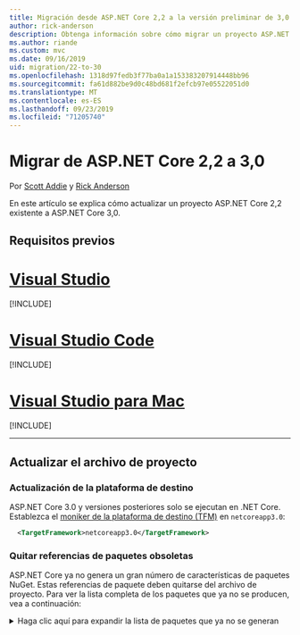 ```yaml
---
title: Migración desde ASP.NET Core 2,2 a la versión preliminar de 3,0
author: rick-anderson
description: Obtenga información sobre cómo migrar un proyecto ASP.NET Core 2,2 a ASP.NET Core 3,0.
ms.author: riande
ms.custom: mvc
ms.date: 09/16/2019
uid: migration/22-to-30
ms.openlocfilehash: 1318d97fedb3f77ba0a1a153383207914448bb96
ms.sourcegitcommit: fa61d882be9d0c48bd681f2efcb97e05522051d0
ms.translationtype: MT
ms.contentlocale: es-ES
ms.lasthandoff: 09/23/2019
ms.locfileid: "71205740"
---
```

# <a name="migrate-from-aspnet-core-22-to-30"></a>Migrar de ASP.NET Core 2,2 a 3,0

Por [Scott Addie](https://github.com/scottaddie) y [Rick Anderson](https://twitter.com/RickAndMSFT)

En este artículo se explica cómo actualizar un proyecto ASP.NET Core 2,2 existente a ASP.NET Core 3,0.

## <a name="prerequisites"></a>Requisitos previos

# <a name="visual-studiotabvisual-studio"></a>[Visual Studio](#tab/visual-studio)

[!INCLUDE[](~/includes/net-core-prereqs-vs-3.0.md)]

# <a name="visual-studio-codetabvisual-studio-code"></a>[Visual Studio Code](#tab/visual-studio-code)

[!INCLUDE[](~/includes/net-core-prereqs-vsc-3.0.md)]

# <a name="visual-studio-for-mactabvisual-studio-mac"></a>[Visual Studio para Mac](#tab/visual-studio-mac)

[!INCLUDE[](~/includes/net-core-prereqs-mac-3.0.md)]

---

## <a name="update-the-project-file"></a>Actualizar el archivo de proyecto

### <a name="update-the-target-framework"></a>Actualización de la plataforma de destino

ASP.NET Core 3.0 y versiones posteriores solo se ejecutan en .NET Core. Establezca el [moniker de la plataforma de destino (TFM)](/dotnet/standard/frameworks) en `netcoreapp3.0`:

```xml
  <TargetFramework>netcoreapp3.0</TargetFramework>
```

### <a name="remove-obsolete-package-references"></a>Quitar referencias de paquetes obsoletas

ASP.NET Core ya no genera un gran número de características de paquetes NuGet. Estas referencias de paquete deben quitarse del archivo de proyecto. Para ver la lista completa de los paquetes que ya no se producen, vea a continuación:

<details>
    <summary>Haga clic aquí para expandir la lista de paquetes que ya no se generan</summary>

    * Microsoft.AspNetCore
    * Microsoft.AspNetCore.All
    * Microsoft.AspNetCore.App
    * Microsoft. AspNetCore. antifalsificación
    * Microsoft. AspNetCore. Authentication
    * Microsoft. AspNetCore. Authentication. Abstractions
    * Microsoft. AspNetCore. Authentication. cookies
    * Microsoft. AspNetCore. Authentication. Core
    * Microsoft. AspNetCore. Authentication. JwtBearer
    * Microsoft. AspNetCore. Authentication. OAuth
    * Microsoft. AspNetCore. Authentication. OpenIdConnect
    * Microsoft. AspNetCore. Authorization
    * Microsoft. AspNetCore. Authorization. Policy
    * Microsoft. AspNetCore. CookiePolicy
    * Microsoft. AspNetCore. CORS
    * Microsoft. AspNetCore. Cryptography. Internal
    * Microsoft. AspNetCore. Cryptography. derivación
    * Microsoft.AspNetCore.DataProtection
    * Microsoft. AspNetCore. desprotecciones. abstracciones
    * Microsoft. AspNetCore. bioprotection. Extensions
    * Microsoft. AspNetCore. Diagnostics
    * Microsoft. AspNetCore. Diagnostics. HealthChecks
    * Microsoft.AspNetCore.HostFiltering
    * Microsoft.AspNetCore.Hosting
    * Microsoft. AspNetCore. Hosting. abstracciones
    * Microsoft. AspNetCore. Hosting. Server. Abstractions
    * Microsoft. AspNetCore. http
    * Microsoft. AspNetCore. http. abstracciones
    * Microsoft. AspNetCore. http. Connections
    * Microsoft. AspNetCore. http. Extensions
    * Microsoft. AspNetCore. http. Features
    * Microsoft. AspNetCore. HttpOverrides
    * Microsoft. AspNetCore. HttpsPolicy
    * Microsoft. AspNetCore. Identity
    * Microsoft. AspNetCore. Localization
    * Microsoft. AspNetCore. Localization. Routing
    * Microsoft. AspNetCore. MiddlewareAnalysis
    * Microsoft.AspNetCore.Mvc
    * Microsoft. AspNetCore. Mvc. Abstractions
    * Microsoft. AspNetCore. Mvc. analizadores
    * Microsoft. AspNetCore. Mvc. ApiExplorer
    * Microsoft. AspNetCore. Mvc. API. analizadores
    * Microsoft. AspNetCore. Mvc. Core
    * Microsoft. AspNetCore. Mvc. CORS
    * Microsoft. AspNetCore. Mvc. DataAnnotations
    * Microsoft. AspNetCore. Mvc. Formatters. JSON
    * Microsoft. AspNetCore. Mvc. Formatters. XML
    * Microsoft. AspNetCore. Mvc. Localization
    * Microsoft.AspNetCore.Mvc.Razor
    * Microsoft. AspNetCore. Mvc. Razor. Extensions
    * Microsoft. AspNetCore. Mvc. Razor. ViewCompilation
    * Microsoft. AspNetCore. Mvc. RazorPages
    * Microsoft. AspNetCore. Mvc. TagHelpers
    * Microsoft. AspNetCore. Mvc. ViewFeatures
    * Microsoft. AspNetCore. Razor
    * Microsoft. AspNetCore. Razor. Runtime
    * Microsoft. AspNetCore. Razor. Design
    * Microsoft. AspNetCore. ResponseCaching
    * Microsoft. AspNetCore. ResponseCaching. Abstractions
    * Microsoft. AspNetCore. ResponseCompression
    * Microsoft. AspNetCore. Rewrite
    * Microsoft.AspNetCore.Routing
    * Microsoft. AspNetCore. Routing. abstracciones
    * Microsoft. AspNetCore. Server. de HttpS
    * Microsoft. AspNetCore. Server. IIS
    * Microsoft. AspNetCore. Server. IISIntegration
    * Microsoft. AspNetCore. Server. Kestrel
    * Microsoft. AspNetCore. Server. Kestrel. Core
    * Microsoft. AspNetCore. Server. Kestrel. https
    * Microsoft. AspNetCore. Server. Kestrel. Transport. Abstractions
    * Microsoft. AspNetCore. Server. Kestrel. Transport. Sockets
    * Microsoft. AspNetCore. Session
    * Microsoft. AspNetCore. Signalr
    * Microsoft. AspNetCore. Signalr. Core
    * Microsoft.AspNetCore.StaticFiles
    * Microsoft. AspNetCore. WebSockets
    * Microsoft. AspNetCore. webutilities
    * Microsoft.Net. http. Headers</details>

### <a name="framework-reference"></a>Referencia de Framework

Las características de ASP.net Core que estaban disponibles a través de uno de los paquetes enumerados anteriormente están disponibles `Microsoft.AspNetCore.App` como parte del marco de trabajo compartido.  El *marco de trabajo compartido* es el conjunto de ensamblados (archivos *. dll* ) que se instalan en el equipo e incluye un componente de tiempo de ejecución y un paquete de destino. Para más información, consulte este artículo sobre el [marco de trabajo compartido](https://natemcmaster.com/blog/2018/08/29/netcore-primitives-2/).


* Los proyectos que tienen `Microsoft.NET.Sdk.Web` como destino el SDK implícitamente hacen referencia al `Microsoft.AspNetCore.App` marco.

No se requieren referencias adicionales para estos proyectos:

```xml
<Project SDK="Microsoft.NET.Sdk.Web">
  <PropertyGroup>
    <TargetFramework>netcoreapp3.0</TargetFramework>
  </PropertyGroup>
    ...
</Project>
```

* Los proyectos que `Microsoft.NET.Sdk` tienen `Microsoft.NET.Sdk.Razor` como destino o SDK deben agregar `FrameworkReference` explícitamente a `Microsoft.AspNetCore.App`:

```xml
<Project SDK="Microsoft.NET.Sdk.Razor">
  <PropertyGroup>
    <TargetFramework>netcoreapp3.0</TargetFramework>
  </PropertyGroup>

  <ItemGroup>
    <FrameworkReference Include="Microsoft.AspNetCore.App" />
  </ItemGroup>
    ...
</Project>
```

### <a name="add-package-references-for-removed-assemblies"></a>Agregar referencias de paquete para los ensamblados quitados

ASP.net Core 3,0 quita algunos ensamblados que anteriormente formaban parte `Microsoft.AspNetCore.App` de la referencia de paquete. Para seguir usando las características proporcionadas por estos ensamblados, haga referencia a las versiones 3,0 de los paquetes correspondientes:

* Entity Framework Core: vea https://docs.microsoft.com/ef/core/providers/index para obtener más información sobre cómo hacer referencia al paquete específico del proveedor de bases de datos.

* La compatibilidad con la interfaz de usuario de identidad para la [interfaz de usuario de identidad](xref:security/authentication/identity) se puede Agregar haciendo referencia al paquete [Microsoft. AspNetCore. Identity. UI](https://www.nuget.org/packages/Microsoft.AspNetCore.Identity.UI) .

* Servicios de SPA
    * [Microsoft. AspNetCore. SpaServices](https://www.nuget.org/packages/Microsoft.AspNetCore.SpaServices)
    * [Microsoft. AspNetCore. SpaServices. Extensions](https://www.nuget.org/packages/Microsoft.AspNetCore.SpaServices.Extensions)

* Autenticación: la compatibilidad con flujos de autenticación de terceros está disponible como paquetes NuGet:

    * [OAuth de Facebook](https://www.nuget.org/packages/Microsoft.AspNetCore.Authentication.Facebook)
    * [OAuth de Google](https://www.nuget.org/packages/Microsoft.AspNetCore.Authentication.Google)
    * [Token de portador de OpenID Connect](https://www.nuget.org/packages/Microsoft.AspNetCore.Authentication.JwtBearer)
    * [Autenticación de la cuenta Microsoft](https://www.nuget.org/packages/Microsoft.AspNetCore.Authentication.MicrosoftAccount)
    * [Autenticación de OpenID Connect](https://www.nuget.org/packages/Microsoft.AspNetCore.Authentication.OpenIdConnect)
    * [OAuth de Twitter](https://www.nuget.org/packages/Microsoft.AspNetCore.Authentication.Twitter)
    * [Autenticación de WsFederation](https://www.nuget.org/packages/Microsoft.AspNetCore.Authentication.WsFederation)

* Compatibilidad con la negociación de contenido `System.Net.HttpClient` y el formato para: el paquete NuGet [Microsoft. Aspnet. WebApi. Client](https://www.nuget.org/packages/Microsoft.AspNet.WebApi.Client/) proporciona `System.Net.HttpClient` una extensibilidad útil `ReadAsAsync`para `PostJsonAsync` con las API como, etc.

* Compilación en tiempo de ejecución de Razor: la compatibilidad con la compilación en tiempo de ejecución de las vistas y páginas de Razor ahora forma parte de [Microsoft. AspNetCore. Mvc. Razor. RuntimeCompilation](https://www.nuget.org/packages/Microsoft.AspNetCore.Mvc.Razor.RuntimeCompilation).

* Compatibilidad `Newtonsoft.Json` con MVC: la compatibilidad con el `Newtonsoft.Json` uso de MVC con ahora forma parte de [Microsoft. AspNetCore. Mvc. NewtonsoftJson](https://www.nuget.org/packages/Microsoft.AspNetCore.Mvc.NewtonsoftJson).

### <a name="analyzer-support"></a>Compatibilidad con analizador

* Los proyectos que `Microsoft.NET.Sdk.Web` tienen como destino los analizadores de referencia implícita anteriormente se incluyen como parte del paquete [Microsoft. AspNetCore. Mvc. analizadores](https://www.nuget.org/packages/Microsoft.AspNetCore.Mvc.Analyzers/) . No se requieren referencias adicionales para habilitarlas.

* Si su aplicación usa [analizadores de API](xref:web-api/advanced/analyzers) previamente enviados mediante el paquete [Microsoft. AspNetCore. Mvc. API. analizadores](https://www.nuget.org/packages/Microsoft.AspNetCore.Mvc.Api.Analyzers/) , edite el archivo de proyecto para que haga referencia a los analizadores que se incluyen como parte del SDK Web de .net Core:

```xml
<Project SDK="Microsoft.NET.Sdk.Web">
  <PropertyGroup>
    <TargetFramework>netcoreapp3.0</TargetFramework>
    <IncludeOpenAPIAnalyzers>true</IncludeOpenAPIAnalyzers>
  </PropertyGroup>

  ...
</Project>
```

### <a name="razor-class-library"></a>Biblioteca de clases de Razor

Los proyectos de biblioteca de clases de Razor que proporcionan los componentes de `AddRazorSupportForMvc` interfaz de usuario para MVC deben establecer la propiedad en el archivo de proyecto:

```xml
<PropertyGroup>
  <AddRazorSupportForMvc>true</AddRazorSupportForMvc>
</PropertyGroup>
```

### <a name="in-process-hosting-model"></a>Modelo de hospedaje en proceso

* Los proyectos tienen como valor predeterminado el [modelo de hospedaje en proceso](xref:host-and-deploy/aspnet-core-module#in-process-hosting-model) en ASP.net Core 3,0 o posterior. Opcionalmente, puede quitar la `<AspNetCoreHostingModel>` propiedad en el archivo de proyecto si su valor `InProcess`es.

## <a name="kestrel"></a>Kestrel

### <a name="configuration"></a>Configuración

Migrar la configuración de Kestrel al generador de hosts `ConfigureWebHostDefaults` web proporcionado por (*Program.CS*):

```csharp
public static IHostBuilder CreateHostBuilder(string[] args) =>
    Host.CreateDefaultBuilder(args)
        .ConfigureWebHostDefaults(webBuilder =>
        {
            webBuilder.ConfigureKestrel(serverOptions =>
            {
                // Set properties and call methods on options
            })
            .UseStartup<Startup>();
        });
```

Si la aplicación crea el host manualmente con `HostBuilder`, llame `UseKestrel` a en el generador de host `ConfigureWebHostDefaults`Web en:

```csharp
public static void Main(string[] args)
{
    var host = new HostBuilder()
        .UseContentRoot(Directory.GetCurrentDirectory())
        .ConfigureWebHostDefaults(webBuilder =>
        {
            webBuilder.UseKestrel(serverOptions =>
            {
                // Set properties and call methods on options
            })
            .UseIISIntegration()
            .UseStartup<Startup>();
        })
        .Build();

    host.Run();
}
```

### <a name="connection-middleware-replaces-connection-adapters"></a>El middleware de conexión reemplaza los adaptadores de conexión

Los adaptadores de conexión<xref:Microsoft.AspNetCore.Server.Kestrel.Core.Adapter.Internal.IConnectionAdapter>() se han quitado de Kestrel. Reemplace los adaptadores de conexión por el middleware de conexión. El middleware de conexión es similar al middleware HTTP en la canalización de ASP.NET Core, pero para las conexiones de nivel inferior. HTTPS y registro de conexiones:

* Se han pasado de los adaptadores de conexión al middleware de conexión.
* Estos métodos de extensión funcionan como en versiones anteriores de ASP.NET Core. 

Para obtener más información, consulte [el ejemplo de TlsFilterConnectionHandler en la sección ListenOptions. Protocols del artículo Kestrel](/aspnet/core/fundamentals/servers/kestrel?view=aspnetcore-3.0#listenoptionsprotocols).

### <a name="transport-abstractions-moved-and-made-public"></a>Abstracciones de transporte que se movieron y hicieron públicas

La capa de transporte Kestrel se ha expuesto como una interfaz pública `Connections.Abstractions`en. Como parte de estas actualizaciones:

* `Microsoft.AspNetCore.Server.Kestrel.Transport.Abstractions`y se han quitado los tipos asociados.
* <xref:Microsoft.AspNetCore.Server.Kestrel.KestrelServerOptions.NoDelay>se ha pasado <xref:Microsoft.AspNetCore.Server.Kestrel.Core.ListenOptions> de a las opciones de transporte.
* <xref:Microsoft.AspNetCore.Server.Kestrel.Transport.Abstractions.Internal.SchedulingMode>se ha quitado de <xref:Microsoft.AspNetCore.Server.Kestrel.KestrelServerOptions>.

Para obtener más información, consulte los siguientes recursos de GitHub:

* [Abstracciones de redes cliente/servidor (#10308 ASPNET/AspNetCore)](https://github.com/aspnet/AspNetCore/issues/10308)
* [Implementar una nueva abstracción de escucha de cimientos y volver a Kestrel en la parte superior (ASPNET/AspNetCore #10321)](https://github.com/aspnet/AspNetCore/pull/10321)

### <a name="kestrel-request-trailer-headers"></a>Kestrel encabezados de finalizador de solicitud

En el caso de las aplicaciones destinadas a versiones anteriores de ASP.NET Core:

* Kestrel agrega encabezados de finalizador fragmentados de HTTP/1.1 a la colección de encabezados de solicitud.
* Los finalizadores están disponibles después de leer el cuerpo de la solicitud hasta el final.

Esto provoca algunos problemas sobre la ambigüedad entre encabezados y finalizadores, por lo que los finalizadores se han desplazado`RequestTrailerExtensions`a una nueva colección () en 3,0.

Los finalizadores de solicitudes HTTP/2 son:

* No disponible en ASP.NET Core 2,2.
* Disponible en 3,0 como `RequestTrailerExtensions`.

Hay nuevos métodos de extensión de solicitud para tener acceso a estos finalizadores. Al igual que con HTTP/1.1, los finalizadores están disponibles después de leer el cuerpo de la solicitud hasta el final.

Para la versión 3,0, están disponibles `RequestTrailerExtensions` los siguientes métodos:

* `GetDeclaredTrailers`Obtiene el encabezado `Trailer` de solicitud que muestra los finalizadores que se esperan después del cuerpo. &ndash;
* `SupportsTrailers`&ndash; Indica si la solicitud admite encabezados de finalizador de recepción.
* `CheckTrailersAvailable`&ndash; Comprueba si la solicitud admite finalizadores y si está disponible para su lectura. En esta comprobación no se da por hecho que hay finalizadores para leer. Es posible que no haya finalizaciones de lectura `true` aunque este método devuelva un resultado.
* `GetTrailer`&ndash; Obtiene el encabezado final solicitado de la respuesta. Compruebe `SupportsTrailers` antes de `GetTrailer`llamar a, <xref:System.NotSupportedException> o puede producirse si la solicitud no admite encabezados finales.

Para obtener más información, consulte [colocar finalizadores de solicitudes en una colección independiente (ASPNET/AspNetCore #10410)](https://github.com/aspnet/AspNetCore/pull/10410).

### <a name="allowsynchronousio-disabled"></a>AllowSynchronousIO deshabilitado

`AllowSynchronousIO`habilita o deshabilita las API de e/s sincrónicas `HttpRequest.Body.Read`, `Stream.Flush`como, `HttpResponse.Body.Write`y. Estas API son un origen de colapso de subprocesos que conduce a bloqueos de la aplicación. En 3,0, `AllowSynchronousIO` está deshabilitado de forma predeterminada. Para obtener más información, consulte [la sección de e/s sincrónica en el artículo de Kestrel](/aspnet/core/fundamentals/servers/kestrel?view=aspnetcore-3.0#synchronous-io).

Además de habilitar `AllowSynchronousIO` con `ConfigureKestrel`las opciones de, la e/s sincrónica también puede invalidarse por solicitud como una mitigación temporal:

```csharp
var syncIOFeature = HttpContext.Features.Get<IHttpBodyControlFeature>();

if (syncIOFeature != null)
{
    syncIOFeature.AllowSynchronousIO = true;
}
```

Si tiene problemas con <xref:System.IO.TextWriter> las implementaciones u otras secuencias que llaman a las API sincrónicas en [Dispose](/dotnet/standard/garbage-collection/implementing-dispose), llame a la nueva <xref:System.IO.Stream.DisposeAsync*> API en su lugar.

Para obtener más información, vea [[anuncio] AllowSynchronousIO deshabilitado en todos los servidores (ASPNET/AspNetCore #7644)](https://github.com/aspnet/AspNetCore/issues/7644).

### <a name="microsoftaspnetcoreserverkestrelhttps-assembly-removed"></a>Se quitó el ensamblado Microsoft. AspNetCore. Server. Kestrel. https

En ASP.NET Core 2,1, el contenido de *Microsoft. AspNetCore. Server. Kestrel. https. dll* se ha migrado a *Microsoft. AspNetCore. Server. Kestrel. Core. dll*. Se trata de una actualización no interrumpida `TypeForwardedTo` mediante atributos. En 3,0, se han quitado el ensamblado *Microsoft. AspNetCore. Server. Kestrel. https. dll* vacío (y el paquete NuGet).

Las bibliotecas que hacen referencia a [Microsoft. AspNetCore. Server. Kestrel. https](https://www.nuget.org/packages/Microsoft.AspNetCore.Server.Kestrel.Https) deben actualizar las dependencias ASP.NET Core a 2,1 o posterior.

Las aplicaciones y bibliotecas que tienen como destino ASP.NET Core 2,1 o posterior deben quitar las referencias directas al paquete [Microsoft. AspNetCore. Server. Kestrel. https](https://www.nuget.org/packages/Microsoft.AspNetCore.Server.Kestrel.Https) .

## <a name="jsonnet-support"></a>Compatibilidad con Json.NET

Como parte del trabajo para [mejorar la ASP.net Core marco compartido](https://blogs.msdn.microsoft.com/webdev/2018/10/29/a-first-look-at-changes-coming-in-asp-net-core-3-0/), se ha quitado [Json.NET](https://www.newtonsoft.com/json/help/html/Introduction.htm) de la ASP.net Core marco compartido.

El valor predeterminado para ASP.NET Core es ahora [System. Text. JSON](/dotnet/api/system.text.json?view=netcore-3.0), que es nuevo en .net Core 3,0. Considere la `System.Text.Json` posibilidad de usar cuando sea posible. Es de alto rendimiento y no requiere una dependencia de biblioteca adicional. Sin embargo, `System.Text.Json` como es nuevo, es posible que actualmente falten características que la aplicación necesita.

Es posible que la `Netwtonsoft.Json` aplicación requiera la `Newtonsoft.Json`integración si usa una característica específica de, como JsonPatch o convertidores, o si [da formato](xref:web-api/advanced/formatting) `Newtonsoft.Json`a tipos específicos.

Para usar Json.NET en un proyecto de Signalr ASP.NET Core 3,0, consulte [cambiar a Newtonsoft. JSON](#switch-to-newtonsoftjson) en este documento.

Para usar Json.NET en un proyecto ASP.NET Core 3,0:

* Agregue una referencia de paquete a [Microsoft.AspNetCore.Mvc.NewtonsoftJson](https://nuget.org/packages/Microsoft.AspNetCore.Mvc.NewtonsoftJson).
* Actualización `Startup.ConfigureServices` que se `AddNewtonsoftJson`va a llamar.

  ```csharp
  services.AddMvc()
      .AddNewtonsoftJson();
  ```

  `AddNewtonsoftJson`es compatible con los nuevos métodos de registro del servicio MVC:

  * `AddRazorPages`
  * `AddControllersWithViews`
  * `AddControllers`

  ```csharp
  services.AddControllers()
      .AddNewtonsoftJson();
  ```

  La configuración de Json.NET se puede establecer en la `AddNewtonsoftJson`llamada a:

  ```csharp
  services.AddMvc()
      .AddNewtonsoftJson(options =>
             options.SerializerSettings.ContractResolver =
                new CamelCasePropertyNamesContractResolver());
  ```

## <a name="mvc-service-registration"></a>Registro del servicio MVC

ASP.NET Core 3,0 agrega nuevas opciones para registrar escenarios MVC en `Startup.ConfigureServices`.

Hay disponibles tres nuevos métodos de extensión de nivel superior relacionados con `IServiceCollection` los escenarios MVC en. Las plantillas usan estos nuevos métodos en lugar `UseMvc`de. Sin embargo `AddMvc` , continúa comportándose como tiene en versiones anteriores.

En el ejemplo siguiente se agrega compatibilidad con controladores y características relacionadas con la API, pero no vistas o páginas. La plantilla de API usa este código:

```csharp
public void ConfigureServices(IServiceCollection services)
{
    services.AddControllers();
}
```

En el ejemplo siguiente se agrega compatibilidad con controladores, características relacionadas con la API y vistas, pero no páginas. La plantilla aplicación web (MVC) utiliza este código:

```csharp
public void ConfigureServices(IServiceCollection services)
{
    services.AddControllersWithViews();
}
```

En el ejemplo siguiente se agrega compatibilidad con Razor Pages y compatibilidad mínima con el controlador. La plantilla de aplicación Web usa este código:

```csharp
public void ConfigureServices(IServiceCollection services)
{
    services.AddRazorPages();
}
```

También se pueden combinar los nuevos métodos. El ejemplo siguiente es equivalente a llamar `AddMvc` a en ASP.net Core 2,2:

```csharp
public void ConfigureServices(IServiceCollection services)
{
    services.AddControllersWithViews();
    services.AddRazorPages();
}
```

## <a name="routing-startup-code"></a>Código de inicio de enrutamiento

Si una aplicación llama `UseMvc` a `UseSignalR`o, migre la aplicación al [enrutamiento del punto de conexión](xref:fundamentals/routing) , si es posible. Para mejorar la compatibilidad del enrutamiento de puntos de conexión con versiones anteriores de MVC, hemos revertido algunos de los cambios en la generación de direcciones URL introducidos en ASP.NET Core 2,2. Si experimenta problemas al usar el enrutamiento de puntos de conexión en 2,2, espere mejoras en ASP.NET Core 3,0 con las siguientes excepciones:

* Si la aplicación implementa `IRouter` o hereda de `Route`, use [DynamicRouteValuesTransformer](https://github.com/aspnet/AspNetCore.Docs/issues/12997) como reemplazo.

* Si la aplicación accede `RouteData.Routers` directamente a MVC para analizar las direcciones URL, puede reemplazarlo por el uso de. `LinkParser.ParsePathByEndpointName` 
 * Defina la ruta con un nombre de ruta.
 * Use `LinkParser.ParsePathByEndpointName` y pase el nombre de ruta deseado.

El enrutamiento de puntos de conexión admite la misma sintaxis de patrón de ruta y `IRouter`características de creación de patrones de ruta que. El enrutamiento del `IRouteConstraint`extremo admite. El enrutamiento del `[Route]`punto `[HttpGet]`de conexión admite, y los demás atributos de enrutamiento de MVC.

Para la mayoría de las `Startup` aplicaciones, solo requiere cambios.

### <a name="migrate-startupconfigure"></a>Migrar startup. Configure

Consejos generales:

* Agregar `UseRouting`.
* Si la aplicación llama `UseStaticFiles`a, `UseStaticFiles` Coloque **antes** `UseRouting`de.
* Si la aplicación usa características de autenticación y autorización como `AuthorizePage` o `[Authorize]`, coloque la llamada a `UseAuthentication` y `UseAuthorization` **después** `UseRouting` de (y **después** `UseCors` de usar el middleware de CORS).
* Reemplace `UseMvc` o `UseSignalR` por .`UseEndpoints`
* Si la aplicación usa escenarios de [CORS](xref:security/cors) , como `[EnableCors]`, coloque la llamada a `UseCors` antes de cualquier otro middleware que use CORS (por ejemplo, `UseCors` Coloque `UseAuthentication`antes `UseAuthorization`, y `UseEndpoints`).
* Reemplace `IHostingEnvironment` `using` <xref:Microsoft.Extensions.Hosting?displayProperty=fullName> por `IWebHostEnvironment` y agregue una instrucción para el espacio de nombres.
* Reemplazar `IApplicationLifetime` por <xref:Microsoft.Extensions.Hosting.IHostApplicationLifetime> (<xref:Microsoft.Extensions.Hosting?displayProperty=fullName> espacio de nombres).
* Reemplazar `EnvironmentName` por <xref:Microsoft.Extensions.Hosting.Environments> (<xref:Microsoft.Extensions.Hosting?displayProperty=fullName> espacio de nombres).

El código siguiente es un ejemplo de `Startup.Configure` en una aplicación típica ASP.net Core 2,2:

```csharp
public void Configure(IApplicationBuilder app)
{
    ...

    app.UseStaticFiles();

    app.UseAuthentication();

    app.UseSignalR(hubs =>
    {
        hubs.MapHub<ChatHub>("/chat");
    });

    app.UseMvc(routes =>
    {
        routes.MapRoute("default", "{controller=Home}/{action=Index}/{id?}");
    });
}
```

Después de actualizar el `Startup.Configure` código anterior:

```csharp
public void Configure(IApplicationBuilder app)
{
    ...

    app.UseStaticFiles();

    app.UseRouting();

    app.UseCors();

    app.UseAuthentication();
    app.UseAuthorization();

    app.UseEndpoints(endpoints =>
    {
        endpoints.MapHub<ChatHub>("/chat");
        endpoints.MapControllerRoute("default", "{controller=Home}/{action=Index}/{id?}");
    });
}
```

> [!WARNING]
> Para la mayoría de las aplicaciones `UseAuthentication`, `UseAuthorization`las llamadas `UseCors` a, y deben aparecer entre `UseRouting` las `UseEndpoints` llamadas a y para ser efectivas.
### <a name="health-checks"></a>Comprobaciones de estado

Las comprobaciones de estado usan el enrutamiento del punto de conexión con el host genérico. En `Startup.Configure`, llame a `MapHealthChecks` en el generador de puntos de conexiones con la dirección URL del punto de conexión o la ruta de acceso relativa:

```csharp
app.UseEndpoints(endpoints =>
{
    endpoints.MapHealthChecks("/health");
});
```

Los extremos de las comprobaciones de estado pueden:

* Especifique uno o más hosts o puertos permitidos.
* Requerir autorización.
* Requerir CORS.

Para obtener más información, consulta <xref:host-and-deploy/health-checks>.

### <a name="security-middleware-guidance"></a>Guía de middleware de seguridad

La compatibilidad con la autorización y CORS está unificada en torno al enfoque de [middleware](xref:fundamentals/middleware/index) . Esto permite el uso del mismo middleware y la misma funcionalidad en estos escenarios. En esta versión se proporciona un middleware de autorización actualizado, y el middleware CORS se ha mejorado para que pueda comprender los atributos usados por los controladores MVC.

#### <a name="cors"></a>CORS

Anteriormente, CORS podía ser difícil de configurar. El middleware se proporcionó para su uso en algunos casos de uso, pero los filtros de MVC debían usarse **sin** el middleware en otros casos de uso. Con ASP.NET Core 3,0, se recomienda que todas las aplicaciones que requieren CORS usen el middleware de CORS en tándem con el enrutamiento de puntos de conexión. `UseCors`se puede proporcionar con una directiva predeterminada, `[EnableCors]` y los atributos y `[DisableCors]` se pueden usar para invalidar la directiva predeterminada cuando sea necesario.

En el ejemplo siguiente:

* CORS está habilitado para todos los puntos de `default` conexión con la Directiva con nombre.
* La `MyController` clase deshabilita CORS con el `[DisableCors]` atributo.

```csharp
public void Configure(IApplicationBuilder app)
{
    ...

    app.UseRouting();

    app.UseCors("default");

    app.UseEndpoints(endpoints =>
    {
        endpoints.MapDefaultControllerRoute();
    });
}

[DisableCors]
public class MyController : ControllerBase
{
    ...
}
```

#### <a name="authorization"></a>Autorización

En versiones anteriores de ASP.net Core, se proporcionaba compatibilidad con la `[Authorize]` autorización mediante el atributo. El middleware de autorización no estaba disponible. En ASP.NET Core 3,0, se requiere middleware de autorización. Se recomienda colocar el middleware de autorización de`UseAuthorization`ASP.net Core () `UseAuthentication`inmediatamente después de. El middleware de autorización también puede configurarse con una directiva predeterminada, que se puede invalidar.

En ASP.net Core 3,0 o posterior, `UseAuthorization` se llama a `Startup.Configure`en, y lo `HomeController` siguiente requiere un usuario con sesión iniciada:

```csharp
public void Configure(IApplicationBuilder app)
{
    ...

    app.UseRouting();

    app.UseAuthentication();
    app.UseAuthorization();

    app.UseEndpoints(endpoints =>
    {
        endpoints.MapDefaultControllerRoute();
    });
}

public class HomeController : ControllerBase
{
    [Authorize]
    public IActionResult BuyWidgets()
    {
        ...
    }
}
```

Si la aplicación usa `AuthorizeFilter` como filtro global en MVC, se recomienda refactorizar el código para proporcionar una directiva en la llamada a. `AddAuthorization`

`DefaultPolicy` Se configura inicialmente para requerir autenticación, por lo que no se requiere ninguna configuración adicional. En el ejemplo siguiente, los puntos de conexión de MVC `RequireAuthorization` se marcan como para que todas las solicitudes se `DefaultPolicy`deben autorizar en función de. Sin embargo, `HomeController` permite el acceso sin que el usuario inicie sesión en la `[AllowAnonymous]`aplicación debido a:

```csharp
public void Configure(IApplicationBuilder app)
{
    ...

    app.UseRouting();

    app.UseAuthentication();
    app.UseAuthorization();

    app.UseEndpoints(endpoints =>
    {
        endpoints.MapDefaultControllerRoute().RequireAuthorization();
    });
}

[AllowAnonymous]
public class HomeController : ControllerBase
{
    ...
}
```

También se pueden personalizar las directivas. Basándose en el ejemplo anterior, `DefaultPolicy` se configura para requerir autenticación y un ámbito específico:

```csharp
public void ConfigureServices(IServiceCollection services)
{
    ...

    services.AddAuthorization(options =>
    {
        options.DefaultPolicy = new AuthorizationPolicyBuilder()
          .RequireAuthenticatedUser()
          .RequireScope("MyScope")
          .Build();
    });
}

public void Configure(IApplicationBuilder app)
{
    ...

    app.UseRouting();

    app.UseAuthentication();
    app.UseAuthorization();

    app.UseEndpoints(endpoints =>
    {
        endpoints.MapDefaultControllerRoute().RequireAuthorization();
    });
}

[AllowAnonymous]
public class HomeController : ControllerBase
{
    ...
}
```

Como alternativa, se pueden configurar todos los puntos de conexión para requerir `[Authorize]` la `RequireAuthorization` autorización sin o `FallbackPolicy`mediante la configuración de. `FallbackPolicy` Es diferente `DefaultPolicy`de. Se desencadena con `[Authorize]` `FallbackPolicy` o `RequireAuthorization`, mientras que se desencadena cuando no se establece ninguna otra directiva. `DefaultPolicy` `FallbackPolicy`está configurado inicialmente para permitir solicitudes sin autorización.

El ejemplo siguiente es el mismo que el anterior `DefaultPolicy` , pero `FallbackPolicy` usa para requerir siempre la autenticación en todos los extremos excepto cuando `[AllowAnonymous]` se especifica:

```csharp
public void ConfigureServices(IServiceCollection services)
{
    ...

    services.AddAuthorization(options =>
    {
        options.FallbackPolicy = new AuthorizationPolicyBuilder()
          .RequireAuthenticatedUser()
          .RequireScope("MyScope")
          .Build();
    });
}

public void Configure(IApplicationBuilder app)
{
    ...

    app.UseRouting();

    app.UseAuthentication();
    app.UseAuthorization();

    app.UseEndpoints(endpoints =>
    {
        endpoints.MapDefaultControllerRoute();
    });
}

[AllowAnonymous]
public class HomeController : ControllerBase
{
    ...
}
```

La autorización por middleware funciona sin el marco de trabajo que tiene un conocimiento específico de la autorización. Por ejemplo, las [comprobaciones de estado](xref:host-and-deploy/health-checks) no tienen ningún conocimiento específico de la autorización, pero las comprobaciones de estado pueden tener una directiva de autorización configurable aplicada por el middleware.

Además, cada punto de conexión puede personalizar sus requisitos de autorización. En el ejemplo siguiente, `UseAuthorization` procesa la `DefaultPolicy`autorización con, pero el `/healthz` extremo de comprobación de estado `admin` requiere un usuario:

```csharp
public void Configure(IApplicationBuilder app)
{
    ...

    app.UseRouting();

    app.UseAuthentication();
    app.UseAuthorization();

    app.UseEndpoints(endpoints =>
    {
        endpoints
            .MapHealthChecks("/healthz")
            .RequireAuthorization(new AuthorizeAttribute(){ Roles = "admin", });
    });
}
```

La protección se implementa en algunos escenarios. `UseEndpoint`el middleware produce una excepción si se omite una directiva de autorización o CORS debido a que falta un middleware. La compatibilidad con el analizador para proporcionar información adicional sobre la configuración inestable está en curso.

### <a name="signalr"></a>SignalR

La asignación de los concentradores de Signalr `UseEndpoints`ahora tiene lugar dentro de.

Asigne cada concentrador `MapHub`con. Como en versiones anteriores, cada concentrador aparece explícitamente en la lista.

En el ejemplo siguiente, se agrega compatibilidad `ChatHub` con la central signalr:

```csharp
public void Configure(IApplicationBuilder app)
{
    ...

    app.UseRouting();

    app.UseEndpoints(endpoints =>
    {
        endpoints.MapHub<ChatHub>();
    });
}
```

Existe una nueva opción para controlar los límites de tamaño de los mensajes de los clientes. Por ejemplo, en `Startup.ConfigureServices`:

```csharp
services.AddSignalR(hubOptions =>
{
    hubOptions.MaximumReceiveMessageSize = 32768;
});
```

En ASP.net Core 2,2, puede establecer el y `TransportMaxBufferSize` el que controlarían de forma eficaz el tamaño máximo de los mensajes. En ASP.NET Core 3,0, esa opción ahora solo controla el tamaño máximo antes de que se observe la presión.

### <a name="mvc-controllers"></a>Controladores MVC

La asignación de controladores ahora tiene lugar `UseEndpoints`dentro de.

Agregue `MapControllers` si la aplicación usa el enrutamiento de atributos. Dado que el enrutamiento incluye compatibilidad con muchos marcos en ASP.NET Core 3,0 o posterior, la adición de controladores de enrutamiento de atributos es participación.

Reemplace lo siguiente:

* `MapRoute`Gracias`MapControllerRoute`
* `MapAreaRoute`Gracias`MapAreaControllerRoute`

Puesto que el enrutamiento ahora incluye compatibilidad con algo más que MVC, la terminología ha cambiado para que estos métodos indiquen claramente lo que hacen. Las rutas convencionales como `MapControllerRoute` / `MapAreaControllerRoute` se aplicanenelordenenqueseagregan./ `MapDefaultControllerRoute` Coloque primero rutas más específicas (por ejemplo, las rutas de un área).

En el ejemplo siguiente:

* `MapControllers`agrega compatibilidad con los controladores de enrutamiento de atributos.
* `MapAreaControllerRoute`agrega una ruta convencional para los controladores de un área.
* `MapControllerRoute`agrega una ruta convencional para los controladores.

```csharp
public void Configure(IApplicationBuilder app)
{
    ...

    app.UseRouting();

    app.UseEndpoints(endpoints =>
    {
        endpoints.MapControllers();
        endpoints.MapAreaControllerRoute(
            "admin",
            "admin",
            "Admin/{controller=Home}/{action=Index}/{id?}");
        endpoints.MapControllerRoute(
            "default", "{controller=Home}/{action=Index}/{id?}");
    });
}
```

### <a name="razor-pages"></a>Páginas de Razor

La asignación Razor Pages ahora tiene lugar `UseEndpoints`dentro de.

Agregue `MapRazorPages` si la aplicación usa Razor pages. Dado que el enrutamiento del punto de conexión incluye compatibilidad con muchos marcos, agregar Razor Pages es ahora opcional.

En el ejemplo siguiente, `MapRazorPages` agrega compatibilidad con Razor pages:

```csharp
public void Configure(IApplicationBuilder app)
{
    ...

    app.UseRouting();

    app.UseEndpoints(endpoints =>
    {
        endpoints.MapRazorPages();
    });
}
```

### <a name="use-mvc-without-endpoint-routing"></a>Uso de MVC sin enrutamiento de punto de conexión

El uso de `UseMvc` MVC `UseMvcWithDefaultRoute` a través de o en ASP.net Core 3,0 requiere una participación `Startup.ConfigureServices`explícita dentro de. Esto es necesario porque MVC debe saber si puede confiar en la autorización y el middleware CORS durante la inicialización. Se proporciona un analizador que advierte si la aplicación intenta usar una configuración no admitida.

Si la aplicación requiere compatibilidad `IRouter` heredada, `EnableEndpointRouting` deshabilite el uso de cualquiera de `Startup.ConfigureServices`los métodos siguientes en:

```csharp
services.AddMvc(options => options.EnableEndpointRouting = false);
```

```csharp
services.AddControllers(options => options.EnableEndpointRouting = false);
```

```csharp
services.AddControllersWithViews(options => options.EnableEndpointRouting = false);

```

```csharp
services.AddRazorPages().AddMvcOptions(options => options.EnableEndpointRouting = false);
```

### <a name="health-checks"></a>Comprobaciones de estado

Las comprobaciones de estado se pueden usar como un *enrutador* con enrutamiento de punto de conexión.

Agregue `MapHealthChecks` para usar comprobaciones de estado con enrutamiento de punto de conexión. El `MapHealthChecks` método acepta argumentos similares a `UseHealthChecks`. La ventaja de usar `MapHealthChecks` over `UseHealthChecks` es la capacidad de aplicar la autorización y tener un control más preciso sobre la Directiva de coincidencia.

En el ejemplo siguiente, `MapHealthChecks` se llama a para un extremo de comprobación `/healthz`de estado en:

```csharp
public void Configure(IApplicationBuilder app)
{
    ...

    app.UseRouting();

    app.UseEndpoints(endpoints =>
    {
        endpoints.MapHealthChecks("/healthz", new HealthCheckOptions() { });
    });
}
```

## <a name="hostbuilder-replaces-webhostbuilder"></a>HostBuilder reemplaza a WebHostBuilder

Las plantillas ASP.NET Core 3,0 usan el [host genérico](xref:fundamentals/host/generic-host). Las versiones anteriores usaban el [host web](xref:fundamentals/host/web-host). En el código siguiente se muestra la clase generada `Program` de la plantilla ASP.net Core 3,0:

[!code-csharp[](22-to-30/samples/Program.cs?name=snippet)]

En el código siguiente se muestra la clase generada `Program` por la plantilla ASP.net Core 2,2:

[!code-csharp[](22-to-30/samples/Program2.2.cs?name=snippet)]

<xref:Microsoft.AspNetCore.Hosting.IWebHostBuilder>permanece en 3,0 y es el tipo del que `webBuilder` se ha detectado en el ejemplo de código anterior. <xref:Microsoft.AspNetCore.Hosting.WebHostBuilder>quedará en desuso en una versión futura y se reemplazará por `HostBuilder`.

El cambio más significativo de `WebHostBuilder` a `HostBuilder` es en la [inserción de dependencias (di)](xref:fundamentals/dependency-injection). Cuando se `HostBuilder`usa, solo se puede <xref:Microsoft.Extensions.Configuration.IConfiguration> insertar <xref:Microsoft.AspNetCore.Hosting.IHostingEnvironment> y `Startup`en el constructor de. Las `HostBuilder` restricciones de di:

* Habilite el contenedor de DI para que se compile solo una vez.
* Evita los problemas de duración de los objetos resultantes como resolver varias instancias de singleton.

## <a name="addauthorization-moved-to-a-different-assembly"></a>AddAuthorization se ha cambiado a otro ensamblado

Los métodos ASP.net Core 2,2 y `AddAuthorization` Lower de *Microsoft. AspNetCore. Authorization. dll*:

* Se ha cambiado `AddAuthorizationCore`el nombre.
* Se han migrado a *Microsoft. AspNetCore. Authorization. Policy. dll*.

Las aplicaciones que usan *Microsoft. AspNetCore. Authorization. dll* y *Microsoft. AspNetCore. Authorization. Policy. dll* no se ven afectadas.

Las aplicaciones que no usan *Microsoft. AspNetCore. Authorization. Policy. dll* deben realizar una de las siguientes acciones:

* Cambiar a con`AddAuthorizationCore`
* Agregue una referencia a *Microsoft. AspNetCore. Authorization. Policy. dll*.

Para obtener más información, vea [sobrecarga de `AddAuthorization(o =>`cambios en) en un ensamblado diferente #386](https://github.com/aspnet/Announcements/issues/386).

## <a name="signalr-code"></a>Código de signalr

El cliente de signalr JavaScript ha cambiado `@aspnet/signalr` de `@microsoft/signalr`a. Para reaccionar a este cambio, cambie las referencias en los archivos *Package. JSON* , las instrucciones require y las instrucciones de importación de ECMAScript.

### <a name="systemtextjson-is-the-default-protocol"></a>System. Text. JSON es el protocolo predeterminado

`System.Text.Json`es ahora el protocolo de concentrador predeterminado utilizado por el cliente y el servidor.

En `Startup.ConfigureServices`, llame `AddJsonProtocol` a para establecer las opciones del serializador.

**Servidor**

```csharp
services.AddSignalR(...)
        .AddJsonProtocol(options =>
        {
            options.WriteIndented = false;
        })
```

**Nº**

```csharp
new HubConnectionBuilder()
    .WithUrl("/chatHub")
    .AddJsonProtocol(options =>
    {
        options.WriteIndented = false;
    })
    .Build();
```

### <a name="switch-to-newtonsoftjson"></a>Cambiar a Newtonsoft. JSON

Si utiliza características de `Newtonsoft.Json` que no se admiten en `System.Text.Json`, puede volver a: `Newtonsoft.Json`

1. Instale el paquete NuGet [Microsoft. AspNetCore. signalr. Protocols. NewtonsoftJson](https://www.nuget.org/packages/Microsoft.AspNetCore.SignalR.Protocols.NewtonsoftJson) .
1. En el cliente, encadenar una `AddNewtonsoftJsonProtocol` llamada de método a la `HubConnectionBuilder` instancia:

    ```csharp
    new HubConnectionBuilder()
        .WithUrl("/chatHub")
        .AddNewtonsoftJsonProtocol(...)
        .Build();
    ```

1. En el servidor, encadenar una `AddNewtonsoftJsonProtocol` llamada de método a la `Startup.ConfigureServices` `AddSignalR` llamada al método en:

    ```csharp
    services.AddSignalR()
        .AddNewtonsoftJsonProtocol(...);
    ```

## <a name="opt-in-to-runtime-compilation"></a>Participar en la compilación en tiempo de ejecución

En 3,0, la compilación en tiempo de ejecución es un escenario de participación. Para habilitar la compilación en tiempo <xref:mvc/views/view-compilation#runtime-compilation>de ejecución, vea.

## <a name="migrating-libraries-via-multi-targeting"></a>Migración de bibliotecas a través de la compatibilidad con múltiples versiones

Las bibliotecas suelen necesitar admitir varias versiones de ASP.NET Core. La mayoría de las bibliotecas compiladas con versiones anteriores de ASP.NET Core deberían seguir funcionando sin problemas. Las condiciones siguientes requieren la compilación cruzada de la aplicación:

* La biblioteca se basa en una característica que tiene un [cambio de interrupción](#breaking-api-changes)binario.
* La biblioteca desea aprovechar las nuevas características de ASP.NET Core 3,0. 

Por ejemplo:

```xml
<Project SDK="Microsoft.NET.Sdk">
  <PropertyGroup>
    <TargetFrameworks>netcoreapp3.0;netstandard2.0</TargetFrameworks>
  </PropertyGroup>

  <ItemGroup Condition="'$(TargetFramework)' == 'netcoreapp3.0'">
    <FrameworkReference Include="Microsoft.AspNetCore.App" />
  </ItemGroup>

  <ItemGroup Condition="'$(TargetFramework)' == 'netstandard2.0'">
    <PackageReference Include="Microsoft.AspNetCore" Version="2.1.0" />
  </ItemGroup>
</Project>
```

Use `#ifdefs` para aclarar ASP.net Core API específicas de 3,0:

```csharp
var webRootFileProvider =
#if NETCOREAPP3_0
    GetRequiredService<IWebHostEnvironment>().WebRootFileProvider;
#else if NETSTANDARD2_0
    GetRequiredService<IHostingEnvironment>().WebRootFileProvider;
#else
#error unknown target framework
#endif
```

## <a name="breaking-api-changes"></a>Interrupción de los cambios de API

Para obtener más cambios importantes en la versión ASP.NET Core 3,0, vea el [repositorio ASPNET/anuncios](https://github.com/aspnet/Announcements/issues?page=2&q=is%3Aissue+is%3Aopen+label%3A%22Breaking+change%22+label%3A3.0.0). Para obtener un resumen de los cambios importantes de 2,2 a 3,0 en .NET Core, ASP.NET Core y Entity Framework Core, vea [cambios importantes para la migración de la versión 2,2 a la 3,0](/dotnet/core/compatibility/2.2-3.0).

## <a name="aspnet-core-30-not-currently-available-for-azure-app-service"></a>ASP.NET Core 3,0 no está disponible actualmente para Azure App Service. 

Esperamos que esté disponible pronto. Hasta que ASP.NET Core 3,0 esté disponible en Azure App Service, siga las instrucciones de [Deploy ASP.net Core versión preliminar para Azure App Service](xref:host-and-deploy/azure-apps/index#deploy-aspnet-core-preview-release-to-azure-app-service).
